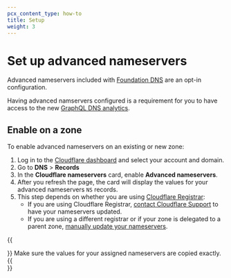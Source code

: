 ```yaml
---
pcx_content_type: how-to
title: Setup
weight: 3
---
```


# Set up advanced nameservers

Advanced nameservers included with [Foundation DNS](/dns/foundation-dns/) are an opt-in configuration.

Having advanced namservers configured is a requirement for you to have access to the new [GraphQL DNS analytics](/dns/foundation-dns/graphql-analytics/).

## Enable on a zone

To enable advanced nameservers on an existing or new zone:

1. Log in to the [Cloudflare dashboard](https://dash.cloudflare.com/login) and select your account and domain.
2. Go to **DNS** > **Records**
3. In the **Cloudflare nameservers** card, enable **Advanced nameservers**.
4. After you refresh the page, the card will display the values for your advanced nameservers `NS` records.
5. This step depends on whether you are using [Cloudflare Registrar](/registrar/):
    - If you are using Cloudflare Registrar, [contact Cloudflare Support](/support/contacting-cloudflare-support/) to have your nameservers updated.
    - If you are using a different registrar or if your zone is delegated to a parent zone, [manually update your nameservers](/dns/nameservers/update-nameservers/#specific-processes).

{{<Aside type="warning">}}
Make sure the values for your assigned nameservers are copied exactly.
{{</Aside>}}